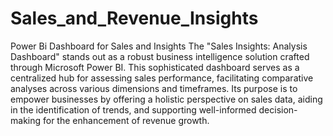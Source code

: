 # Sales_and_Revenue_Insights
Power Bi Dashboard for Sales and Insights
The "Sales Insights: Analysis Dashboard" stands out as a robust business intelligence solution crafted through Microsoft Power BI. This sophisticated dashboard serves as a centralized hub for assessing sales performance, facilitating comparative analyses across various dimensions and timeframes. Its purpose is to empower businesses by offering a holistic perspective on sales data, aiding in the identification of trends, and supporting well-informed decision-making for the enhancement of revenue growth.

